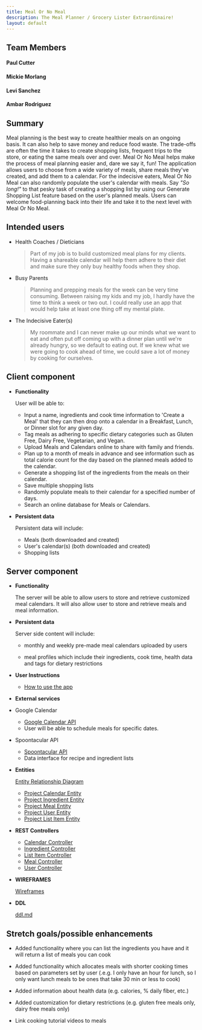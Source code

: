 ```yaml
---
title: Meal Or No Meal
description: The Meal Planner / Grocery Lister Extraordinaire!
layout: default
---
```

## Team Members
#### Paul Cutter
#### Mickie Morlang
#### Levi Sanchez
#### Ambar Rodriguez


## Summary

Meal planning is the best way to create healthier meals on an ongoing basis. 
It can also help to save money and reduce food waste. The trade-offs are often the time it takes to create
 shopping lists, frequent trips to the store, or eating the same meals over and over. Meal Or No Meal helps 
 make the process of meal planning easier and, dare we say it, fun! The application allows users to choose from 
 a wide variety of meals, share meals they've created, and add them to a calendar. For the indecisive eaters, 
 Meal Or No Meal can also randomly populate the user's calendar with meals. Say _"So long!"_ to that pesky
  task of creating a shopping list by using our Generate Shopping List feature based on the user's planned meals.
   Users can welcome food-planning back into their life and take it to the next level with Meal Or No Meal. 
 


## Intended users

* Health Coaches / Dieticians
    > Part of my job is to build customized meal plans for my clients. Having a shareable calendar will help them adhere to their diet and make sure they only buy healthy foods when they shop.

* Busy Parents
    > Planning and prepping meals for the week can be very time consuming. Between raising my kids and my job, I hardly have the time to think a week or two out. I could really use an app that would help take at least one thing off my mental plate.

* The Indecisive Eater(s)
    > My roommate and I can never make up our minds what we want to eat and often put off coming up with a dinner plan until we're already hungry, so we default to eating out. If we knew what we were going to cook ahead of time, we could save a lot of money by cooking for ourselves.

## Client component

* **Functionality**

    User will be able to:
    * Input a name, ingredients and cook time information to 'Create a Meal' that they can then drop onto a calendar in a Breakfast, Lunch, or Dinner slot for any given day.
    * Tag meals as adhering to specific dietary categories such as Gluten Free, Dairy Free, Vegetarian, and Vegan.
    * Upload Meals and Calendars online to share with family and friends.
    * Plan up to a month of meals in advance and see information such as total calorie count for the day based on the planned meals added to the calendar.
    * Generate a shopping list of the ingredients from the meals on their calendar.
    * Save multiple shopping lists
    * Randomly populate meals to their calendar for a specified number of days.
    * Search an online database for Meals or Calendars.

* **Persistent data**

    Persistent data will include:
    * Meals (both downloaded and created)
    * User's calendar(s) (both downloaded and created)
    * Shopping lists
   
   
  
## Server component


* **Functionality**

  The server will be able to allow users to store and retrieve customized meal calendars. It will also allow user to store and retrieve meals and meal information.

* **Persistent data**

    Server side content will include:
    
    * monthly and weekly pre-made meal calendars uploaded by users
      
    * meal profiles which include their ingredients, cook time, health data and tags for dietary restrictions

* **User Instructions**

    * [How to use the app ](user-instructions.md)

* **External services**

* Google Calendar
   
    * [Google Calendar API](https://developers.google.com/calendar)
    * User will be able to schedule meals for specific dates. 
    
 
 * Spoontacular API
   
    * [Spoontacular API](https://spoonacular.com/food-api/docs)
    * Data interface for recipe and ingredient lists


 * **Entities**
 
   [Entity Relationship Diagram](erd.md)
 
   * [Project Calendar Entity](https://github.com/meal-or-no-meal/meal-or-no-meal/blob/master/src/main/java/edu/cnm/deepdive/mealornomeal/model/entity/Calendar.java)
   * [Project Ingredient Entity](https://github.com/meal-or-no-meal/meal-or-no-meal/blob/master/src/main/java/edu/cnm/deepdive/mealornomeal/model/entity/Ingredient.java)
   * [Project Meal Entity](https://github.com/meal-or-no-meal/meal-or-no-meal/blob/master/src/main/java/edu/cnm/deepdive/mealornomeal/model/entity/Meal.java)
   * [Project User Entity](https://github.com/meal-or-no-meal/meal-or-no-meal/blob/master/src/main/java/edu/cnm/deepdive/mealornomeal/model/entity/User.java)   
   * [Project List Item Entity](https://github.com/meal-or-no-meal/meal-or-no-meal/blob/master/src/main/java/edu/cnm/deepdive/mealornomeal/model/entity/ListItem.java)   

*  **REST Controllers**

   * [Calendar Controller](https://github.com/meal-or-no-meal/meal-or-no-meal/blob/master/src/main/java/edu/cnm/deepdive/mealornomeal/controller/CalendarController.java)
   * [Ingredient Controller](https://github.com/meal-or-no-meal/meal-or-no-meal/blob/master/src/main/java/edu/cnm/deepdive/mealornomeal/controller/IngredientController.java)
   * [List Item Controller](https://github.com/meal-or-no-meal/meal-or-no-meal/blob/master/src/main/java/edu/cnm/deepdive/mealornomeal/controller/ListItemController.java)
   * [Meal Controller](https://github.com/meal-or-no-meal/meal-or-no-meal/blob/master/src/main/java/edu/cnm/deepdive/mealornomeal/controller/MealController.java)
   * [User Controller](https://github.com/meal-or-no-meal/meal-or-no-meal/blob/master/src/main/java/edu/cnm/deepdive/mealornomeal/controller/UserController.java)

* **WIREFRAMES**

    [Wireframes](wireframe.md)
    
* **DDL**
   
   [ddl.md](https://github.com/meal-or-no-meal/meal-or-no-meal/blob/master/docs/ddl.md)   


## Stretch goals/possible enhancements

* Added functionality where you can list the ingredients you have and it will return a list of meals you can cook

* Added functionality which allocates meals with shorter cooking times based on parameters set by user (.e.g. I only have an hour for lunch, so I only want lunch meals to be ones that take 30 min or less to cook)

* Added information about health data (e.g. calories, % daily fiber, etc.)

* Added customization for dietary restrictions (e.g. gluten free meals only, dairy free meals only)

* Link cooking tutorial videos to meals
